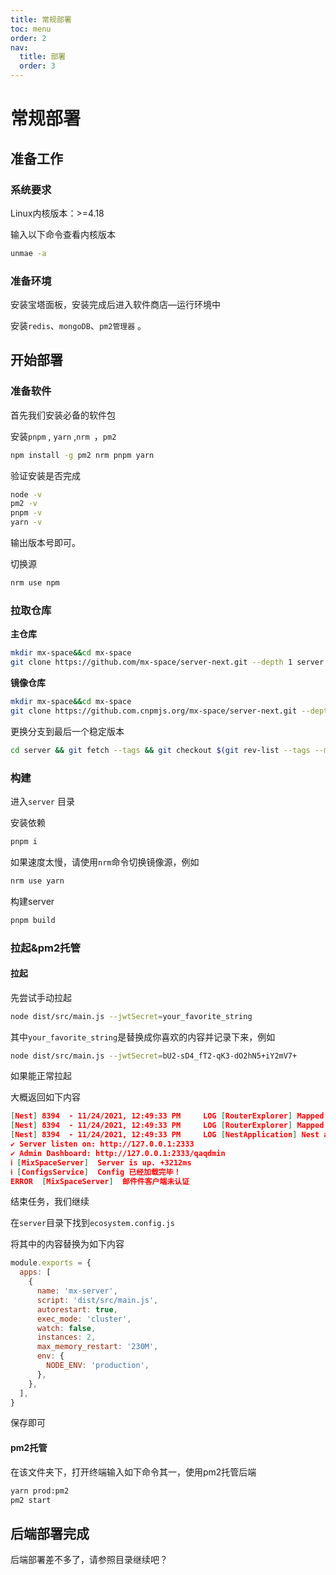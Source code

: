 ```yaml
---
title: 常规部署
toc: menu
order: 2
nav:
  title: 部署
  order: 3
---
```

# 常规部署

## 准备工作

### 系统要求

Linux内核版本：>=4.18

输入以下命令查看内核版本

```bash
unmae -a
```

### 准备环境

安装宝塔面板，安装完成后进入软件商店—运行环境中

安装`redis`、`mongoDB`、`pm2管理器` 。

## 开始部署

### 准备软件

首先我们安装必备的软件包

安装`pnpm` , `yarn` ,`nrm `，`pm2`

```bash
npm install -g pm2 nrm pnpm yarn
```

验证安装是否完成

```bash
node -v
pm2 -v
pnpm -v
yarn -v
```

输出版本号即可。

切换源

```bash
nrm use npm
```

### 拉取仓库

**主仓库**

```bash
mkdir mx-space&&cd mx-space
git clone https://github.com/mx-space/server-next.git --depth 1 server
```

**镜像仓库**

```bash
mkdir mx-space&&cd mx-space
git clone https://github.com.cnpmjs.org/mx-space/server-next.git --depth 1 server
```

更换分支到最后一个稳定版本

```bash
cd server && git fetch --tags && git checkout $(git rev-list --tags --max-count=1) && cd ..
```

### 构建

进入`server` 目录

安装依赖

```bash
pnpm i
```

如果速度太慢，请使用`nrm`命令切换镜像源，例如

```bash
nrm use yarn
```

构建server

```bash
pnpm build
```

### 拉起&pm2托管

#### 拉起

先尝试手动拉起

```bash
node dist/src/main.js --jwtSecret=your_favorite_string
```

其中`your_favorite_string`是替换成你喜欢的内容并记录下来，例如

```bash
node dist/src/main.js --jwtSecret=bU2-sD4_fT2-qK3-dO2hN5+iY2mV7+
```

如果能正常拉起

大概返回如下内容

```json
[Nest] 8394  - 11/24/2021, 12:49:33 PM     LOG [RouterExplorer] Mapped {/api/v2/snippets/:id, PUT} route +1ms
[Nest] 8394  - 11/24/2021, 12:49:33 PM     LOG [RouterExplorer] Mapped {/api/v2/snippets/:id, DELETE} route +1ms
[Nest] 8394  - 11/24/2021, 12:49:33 PM     LOG [NestApplication] Nest application successfully started +143ms
✔ Server listen on: http://127.0.0.1:2333                                                           11/24/21, 12:49:33
✔ Admin Dashboard: http://127.0.0.1:2333/qaqdmin                                                    11/24/21, 12:49:33
ℹ [MixSpaceServer]  Server is up. +3212ms                                                           11/24/21, 12:49:33
ℹ [ConfigsService]  Config 已经加载完毕！                                                           11/24/21, 12:49:33
ERROR  [MixSpaceServer]  邮件件客户端未认证                                                        11/24/21, 12:49:33

```

结束任务，我们继续

在`server`目录下找到`ecosystem.config.js`

将其中的内容替换为如下内容

```javascript
module.exports = {
  apps: [
    {
      name: 'mx-server',
      script: 'dist/src/main.js',
      autorestart: true,
      exec_mode: 'cluster',
      watch: false,
      instances: 2,
      max_memory_restart: '230M',
      env: {
        NODE_ENV: 'production',
      },
    },
  ],
}

```

保存即可

#### pm2托管

在该文件夹下，打开终端输入如下命令其一，使用pm2托管后端

```bash
yarn prod:pm2
pm2 start
```

## 后端部署完成

后端部署差不多了，请参照目录继续吧？

